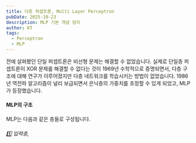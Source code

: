 ```yaml
---
title: 다층 퍼셉트론, Multi Layer Perceptron
pubDate: 2025-10-23
description: MLP 기본 개념 정리
author: KT
tags:
  - Perceptron
  - MLP
---
```

전에 살펴봤던 단일 퍼셉트론은 비선형 문제는 해결할 수 없었습니다. 실제로 단일층 퍼셉트론이 XOR 문제를 해결할 수 없다는 것이 1969년 수학적으로 증명되면서, 다층 구조에 대해 연구가 이루어졌지만 다층 네트워크를 학습시키는 방법이 없었습니다. 1986년 역전파 알고리즘이 널리 보급되면서 은닉층의 가중치를 조정할 수 있게 되었고, MLP가 등장했습니다.

#### MLP의 구조
MLP는 다음과 같은 층들로 구성됩니다. 

###### 1️⃣ 입력층,
